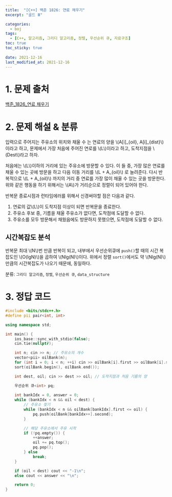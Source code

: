 ```yaml
---
title:  "[C++] 백준 1826: 연료 채우기"
excerpt: "골드 Ⅲ"

categories:
  - boj
tags:
  - [C++, 알고리즘, 그리디 알고리즘, 정렬, 우선순위 큐, 자료구조]
toc: true
toc_sticky: true
 
date: 2021-12-16
last_modified_at: 2021-12-16
---
```


# 1. 문제 출처
[백준_1826_연료 채우기](https://www.acmicpc.net/problem/1826)

# 2. 문제 해설 & 분류

입력으로 주어지는 주유소의 위치와 채울 수 는 연료의 양을 \\(A[i]\_{oil}, A[i]\_{dist}\\)이라고 하고, 문제에서 가장 처음에 주어진 연로를 \\(L\\)이라고 하고, 도착지점을 \\(Dest\\)라고 하자.

처음에는 \\(L\\)이하의 거리에 있는 주유소에 방문할 수 있다. 이 들 중, 가장 많은 연료를 채울 수 있는 곳에 방문을 하고 다음 이동 거리를 \\(L + A\_{oil}\\) 로 늘려준다. 다시 반복적으로 \\(L + A\_{oil}\\) 까지의 거리 중 연료를 가장 많이 채울 수 있는 곳을 방문한다. 위와 같은 행동을 하기 위해서는 \\(A\\)가 거리순으로 정렬이 되어 있어야 한다.

반복문 종료시점과 런타임에러를 위해서 신경써야할 점은 다음과 같다.
1. 연료의 값\\(L\\)이 도착지점 이상이 되면 반복문을 종료한다.
2. 주유소 후보 중, 기름을 채울 주유소가 없다면, 도착점에 도달할 수 없다.
3. 주유소를 모두 방문해서 채웠음에도 방문하지 못했으면, 도착점에 도달할 수 없다.

## 시간복잡도 분석
반복문 최대 \\(N\\)번 만큼 반복이 되고, 내부에서 우선순위큐에 `push()`할 때의 시간 복잡도인 \\(O(lgN)\\)을 곱하여 \\(Nlg(N)\\)이다. 위에서 정렬 `sort()`에서도 약 \\(Nlg(N)\\) 만큼의 시간복잡도가 나오기 때문에, 동일하다.

분류: `그리디 알고리즘`, `정렬`, `우선순위 큐`, `data_structure`

# 3. 정답 코드
```cpp
#include <bits/stdc++.h>
#define pii pair<int, int>

using namespace std;

int main() {
    ios_base::sync_with_stdio(false);
    cin.tie(nullptr);

    int n; cin >> n; // 주유소의 개수
    vector<pii> oilBank(n);
    for (int i = 0; i < n; ++i) cin >> oilBank[i].first >> oilBank[i].second;
    sort(oilBank.begin(), oilBank.end());

    int dest, oil; cin >> dest >> oil; // 도착지점과 처음 기름의 양

    우선순위 큐<int> pq;
    
    int bankIdx = 0, answer = 0;
    while (bankIdx < n && oil < dest) {
        // 주유소 찾기
        while (bankIdx < n && oilBank[bankIdx].first <= oil) {
            pq.push(oilBank[bankIdx++].second);
        }

        // 해당 주유소에서 주유 시작
        if (!pq.empty()) {
            ++answer;
            oil += pq.top();
            pq.pop();
        } else
            break;
    }

    if (oil < dest) cout << "-1\n";
    else cout << answer << "\n";

    return 0;
}
```


